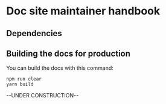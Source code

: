 # Doc site maintainer handbook


## Dependencies


## Building the docs for production

You can build the docs with this command:

```
npm run clear
yarn build
```


--UNDER CONSTRUCTION--